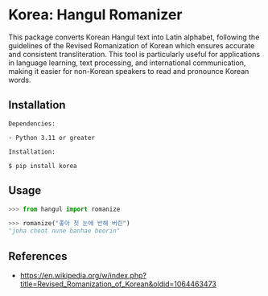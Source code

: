 # Korea: Hangul Romanizer

This package converts Korean Hangul text into Latin alphabet, following the guidelines of the Revised Romanization of Korean which ensures accurate and consistent transliteration. This tool is particularly useful for applications in language learning, text processing, and international communication, making it easier for non-Korean speakers to read and pronounce Korean words. 

## Installation

```
Dependencies:

- Python 3.11 or greater

Installation:

$ pip install korea
```

## Usage

```python
>>> from hangul import romanize

>>> romanize("좋아 첫 눈에 반해 버린")
"joha cheot nune banhae beorin"
```

## References

- https://en.wikipedia.org/w/index.php?title=Revised_Romanization_of_Korean&oldid=1064463473
